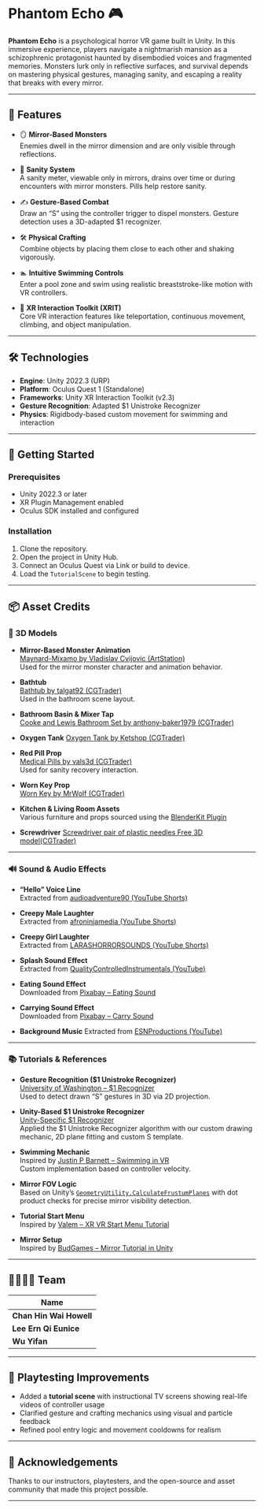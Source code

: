# Phantom Echo 🎮

**Phantom Echo** is a psychological horror VR game built in Unity. In this immersive experience, players navigate a nightmarish mansion as a schizophrenic protagonist haunted by disembodied voices and fragmented memories. Monsters lurk only in reflective surfaces, and survival depends on mastering physical gestures, managing sanity, and escaping a reality that breaks with every mirror.

---

## 📌 Features

- 🪞 **Mirror-Based Monsters**  
  Enemies dwell in the mirror dimension and are only visible through reflections.

- 🧠 **Sanity System**  
  A sanity meter, viewable only in mirrors, drains over time or during encounters with mirror monsters. Pills help restore sanity.

- ✍️ **Gesture-Based Combat**  
  Draw an “S” using the controller trigger to dispel monsters. Gesture detection uses a 3D-adapted $1 recognizer.

- 🛠️ **Physical Crafting**  
  Combine objects by placing them close to each other and shaking vigorously.

- 🏊 **Intuitive Swimming Controls**  
  Enter a pool zone and swim using realistic breaststroke-like motion with VR controllers.

- 🔄 **XR Interaction Toolkit (XRIT)**  
  Core VR interaction features like teleportation, continuous movement, climbing, and object manipulation.

---

## 🛠️ Technologies

- **Engine**: Unity 2022.3 (URP)
- **Platform**: Oculus Quest 1 (Standalone)
- **Frameworks**: Unity XR Interaction Toolkit (v2.3)
- **Gesture Recognition**: Adapted $1 Unistroke Recognizer
- **Physics**: Rigidbody-based custom movement for swimming and interaction

---

## 🚀 Getting Started

### Prerequisites

- Unity 2022.3 or later
- XR Plugin Management enabled
- Oculus SDK installed and configured

### Installation

1. Clone the repository.
2. Open the project in Unity Hub.
3. Connect an Oculus Quest via Link or build to device.
4. Load the `TutorialScene` to begin testing.

---

## 📦 Asset Credits

### 🧱 3D Models

- **Mirror-Based Monster Animation**  
  [Maynard-Mixamo by Vladislav Cvijovic (ArtStation)](https://www.artstation.com/artwork/q9AWRy)  
  Used for the mirror monster character and animation behavior.

- **Bathtub**  
  [Bathtub by talgat92 (CGTrader)](https://www.cgtrader.com/free-3d-models/interior/bathroom/bathtub-7be0c48a-30c2-4398-96aa-e02c888b4c48)  
  Used in the bathroom scene layout.

- **Bathroom Basin & Mixer Tap**  
  [Cooke and Lewis Bathroom Set by anthony-baker1979 (CGTrader)](https://www.cgtrader.com/free-3d-models/interior/bathroom/cooke-and-lewis-bathroom-basins-and-mixer-tap)

- **Oxygen Tank**
  [Oxygen Tank by Ketshop (CGTrader)](https://www.cgtrader.com/free-3d-models/industrial/tool/oxygen-tank-62f1b728-5114-4714-86f7-fea2e52021d1)

- **Red Pill Prop**  
  [Medical Pills by vals3d (CGTrader)](https://www.cgtrader.com/free-3d-models/science/medical/medical-pills-72b0db89-be9c-4253-b11c-62393c914dc7)  
  Used for sanity recovery interaction.

- **Worn Key Prop**  
  [Worn Key by MrWolf (CGTrader)](https://www.cgtrader.com/free-3d-models/household/other/worn-key-730dba2058ea7346f8855d825410d1c7)

- **Kitchen & Living Room Assets**  
  Various furniture and props sourced using the [BlenderKit Plugin](https://www.blenderkit.com/asset-gallery?query=category_subtree:model%20order:-created)

- **Screwdriver**
  [Screwdriver pair of plastic needles Free 3D model(CGTrader)](https://www.cgtrader.com/free-3d-models/industrial/tool/screwdriver-0567e51c-e47b-4f34-b592-6f8ff658aa91)

---

### 🔊 Sound & Audio Effects

- **“Hello” Voice Line**  
  Extracted from [audioadventure90 (YouTube Shorts)](https://www.youtube.com/shorts/h-rBf88Jhdw)

- **Creepy Male Laughter**  
  Extracted from [afroninjamedia (YouTube Shorts)](https://www.youtube.com/shorts/lA401IpD3Qs)

- **Creepy Girl Laughter**  
  Extracted from [LARASHORRORSOUNDS (YouTube Shorts)](https://www.youtube.com/shorts/pOyul7ASRt0)

- **Splash Sound Effect**  
  Extracted from [QualityControlledInstrumentals (YouTube)](https://www.youtube.com/watch?v=bpBLyDZRJDU)

- **Eating Sound Effect**  
  Downloaded from [Pixabay – Eating Sound](https://pixabay.com/sound-effects/eating-sound-effect-36186/)

- **Carrying Sound Effect**  
  Downloaded from [Pixabay – Carry Sound](https://pixabay.com/sound-effects/sound-effect-006-backpack-handling-278069/)

- **Background Music**
  Extracted from [ESNProductions (YouTube)](https://www.youtube.com/watch?v=svAspF0nxC0)

---

### 📚 Tutorials & References

- **Gesture Recognition ($1 Unistroke Recognizer)**  
  [University of Washington – $1 Recognizer](https://depts.washington.edu/madlab/proj/dollar/)  
  Used to detect drawn “S” gestures in 3D via 2D projection.

- **Unity-Based $1 Unistroke Recognizer**  
  [Unity-Specific $1 Recognizer](https://github.com/SteBeeGizmo/DollarUnity)  
  Applied the $1 Unistroke Recognizer algorithm with our custom drawing mechanic, 2D plane fitting and custom S template.

- **Swimming Mechanic**  
  Inspired by [Justin P Barnett – Swimming in VR](https://www.youtube.com/watch?v=ViQzKZvYdgE)  
  Custom implementation based on controller velocity.

- **Mirror FOV Logic**  
  Based on Unity’s [`GeometryUtility.CalculateFrustumPlanes`](https://docs.unity3d.com/ScriptReference/GeometryUtility.CalculateFrustumPlanes.html) with dot product checks for precise mirror visibility detection.

- **Tutorial Start Menu**  
  Inspired by [Valem – XR VR Start Menu Tutorial](https://www.youtube.com/watch?v=6WfowlZ51i8&t=323s)

- **Mirror Setup**  
  Inspired by [BudGames – Mirror Tutorial in Unity](https://www.youtube.com/watch?v=3OkcTkdgC5A)

---

## 👨‍👩‍👧‍👦 Team

| Name                    |
| ----------------------- |
| **Chan Hin Wai Howell** |
| **Lee Ern Qi Eunice**   |
| **Wu Yifan**            |

---

## 🧪 Playtesting Improvements

- Added a **tutorial scene** with instructional TV screens showing real-life videos of controller usage
- Clarified gesture and crafting mechanics using visual and particle feedback
- Refined pool entry logic and movement cooldowns for realism

---

## 🙏 Acknowledgements

Thanks to our instructors, playtesters, and the open-source and asset community that made this project possible.

---
